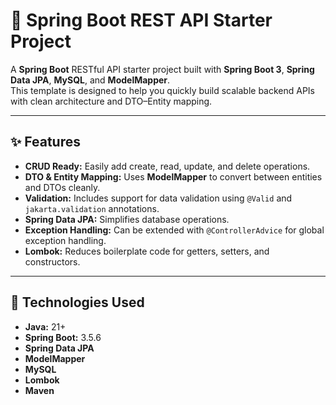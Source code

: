 # 🧩 Spring Boot REST API Starter Project

A **Spring Boot** RESTful API starter project built with **Spring Boot 3**, **Spring Data JPA**, **MySQL**, and **ModelMapper**.  
This template is designed to help you quickly build scalable backend APIs with clean architecture and DTO–Entity mapping.

---

## ✨ Features

* **CRUD Ready:** Easily add create, read, update, and delete operations.
* **DTO & Entity Mapping:** Uses **ModelMapper** to convert between entities and DTOs cleanly.
* **Validation:** Includes support for data validation using `@Valid` and `jakarta.validation` annotations.
* **Spring Data JPA:** Simplifies database operations.
* **Exception Handling:** Can be extended with `@ControllerAdvice` for global exception handling.
* **Lombok:** Reduces boilerplate code for getters, setters, and constructors.

---

## 🧰 Technologies Used

* **Java:** 21+
* **Spring Boot:** 3.5.6
* **Spring Data JPA**
* **ModelMapper**
* **MySQL**
* **Lombok**
* **Maven**

